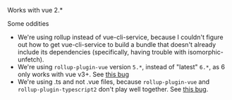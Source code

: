 Works with vue 2.*

Some oddities

* We're using rollup instead of vue-cli-service, because I couldn't figure out how to get vue-cli-service to build a bundle that doesn't already include its dependencies (specifically, having trouble with isomorphic-unfetch).
* We're using `rollup-plugin-vue` version `5.*`, instead of "latest" `6.*`, as 6 only works with vue v3+.  See [this bug](https://github.com/vuejs/rollup-plugin-vue/issues/363)
* We're using .ts and not .vue files, because `rollup-plugin-vue` and `rollup-plugin-typescript2` don't play well together.  See [this bug](https://github.com/ezolenko/rollup-plugin-typescript2/issues/129).
